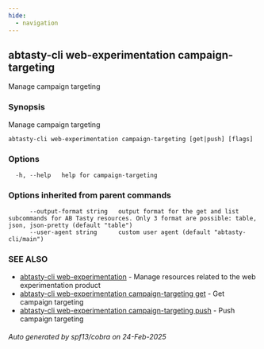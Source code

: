 ```yaml
---
hide:
  - navigation
---
```

## abtasty-cli web-experimentation campaign-targeting

Manage campaign targeting

### Synopsis

Manage campaign targeting

```
abtasty-cli web-experimentation campaign-targeting [get|push] [flags]
```

### Options

```
  -h, --help   help for campaign-targeting
```

### Options inherited from parent commands

```
      --output-format string   output format for the get and list subcommands for AB Tasty resources. Only 3 format are possible: table, json, json-pretty (default "table")
      --user-agent string      custom user agent (default "abtasty-cli/main")
```

### SEE ALSO

* [abtasty-cli web-experimentation](abtasty-cli_web-experimentation.md)	 - Manage resources related to the web experimentation product
* [abtasty-cli web-experimentation campaign-targeting get](abtasty-cli_web-experimentation_campaign-targeting_get.md)	 - Get campaign targeting
* [abtasty-cli web-experimentation campaign-targeting push](abtasty-cli_web-experimentation_campaign-targeting_push.md)	 - Push campaign targeting

###### Auto generated by spf13/cobra on 24-Feb-2025
